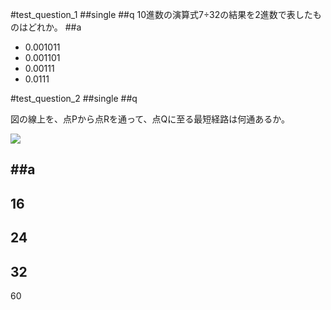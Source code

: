 #test_question_1
##single
##q
10進数の演算式7÷32の結果を2進数で表したものはどれか。
##a
- 0.001011
- 0.001101
- 0.00111
- 0.0111


#test_question_2
##single
##q


図の線上を、点Pから点Rを通って、点Qに至る最短経路は何通あるか。

![](https://cacoo.com/diagrams/ryd7JoKBsDiVwnC2-201D3.png)

##a
- 
16
- 
24
- 
32
- 
60

